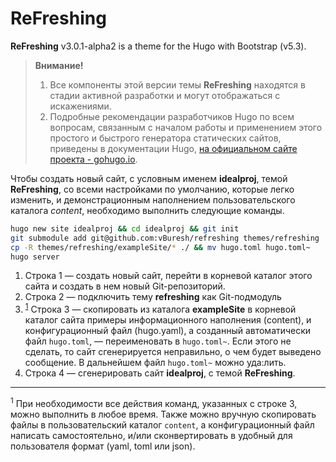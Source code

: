 # ReFreshing
**ReFreshing** v3.0.1-alpha2 is a theme for the Hugo with Bootstrap (v5.3). 

>**Внимание!** 
>
>1. Все компоненты этой версии темы **ReFreshing** находятся в стадии активной разработки и могут отображаться с искажениями.
>2. Подробные рекомендации разработчиков Hugo по всем вопросам, связанным с началом работы и применением этого простого и быстрого генератора статических сайтов, приведены в документации Hugo, [на официальном сайте проекта - gohugo.io](https://gohugo.io).

Чтобы создать новый сайт, с условным именем **idealproj**, темой **ReFreshing**, со всеми настройками по умолчанию, которые легко изменить, и демонстрационным наполнением пользовательского каталога *content*, необходимо выполнить следующие команды.

```bash {linenos=table,hl_lines=["4","6-7"],linenostart=1}
hugo new site idealproj && cd idealproj && git init
git submodule add git@github.com:vBuresh/refreshing themes/refreshing
cp -R themes/refreshing/exampleSite/* ./ && mv hugo.toml hugo.toml~
hugo server
```

1. Строка 1 — создать новый сайт, перейти в корневой каталог этого сайта и создать в нем новый Git-репозиторий. 
2. Строка 2 — подключить тему **refreshing** как Git-подмодуль 
3. <sup>[1](#fn_1)</sup> Строка 3 — скопировать из каталога **exampleSite** в корневой каталог сайта примеры информационного наполнения (content), и конфигурационный файл (hugo.yaml), а созданный автоматически файл `hugo.toml`, — переименовать в `hugo.toml~`. Если этого не сделать, то сайт сгенерируется неправильно, о чем будет выведено сообщение. В дальнейшем файл `hugo.toml~` можно уда:лить.
4. Строка 4 — сгенерировать сайт **idealproj**, с темой **ReFreshing**.
---
<sup id="fn_1">1</sup>
При необходимости все действия команд, указанных с строке 3, можно выполнить в любое время. Также можно вручную скопировать файлы в пользовательский каталог `content`, а конфигурационный файл написать самостоятельно, и/или сконвертировать в удобный для пользователя формат (yaml, toml или json).
